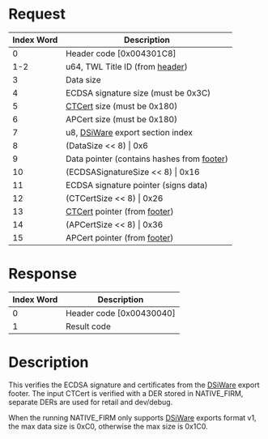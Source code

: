 # Request

| Index Word | Description                                                                     |
|------------|---------------------------------------------------------------------------------|
| 0          | Header code \[0x004301C8\]                                                      |
| 1-2        | u64, TWL Title ID (from [header](DSiWare_Exports "wikilink"))                   |
| 3          | Data size                                                                       |
| 4          | ECDSA signature size (must be 0x3C)                                             |
| 5          | [CTCert](CTCert "wikilink") size (must be 0x180)                                |
| 6          | APCert size (must be 0x180)                                                     |
| 7          | u8, [DSiWare](DSiWare_Exports "wikilink") export section index                  |
| 8          | (DataSize \<\< 8) \| 0x6                                                        |
| 9          | Data pointer (contains hashes from [footer](DSiWare_Exports "wikilink"))        |
| 10         | (ECDSASignatureSize \<\< 8) \| 0x16                                             |
| 11         | ECDSA signature pointer (signs data)                                            |
| 12         | (CTCertSize \<\< 8) \| 0x26                                                     |
| 13         | [CTCert](CTCert "wikilink") pointer (from [footer](DSiWare_Exports "wikilink")) |
| 14         | (APCertSize \<\< 8) \| 0x36                                                     |
| 15         | APCert pointer (from [footer](DSiWare_Exports "wikilink"))                      |

# Response

| Index Word | Description                |
|------------|----------------------------|
| 0          | Header code \[0x00430040\] |
| 1          | Result code                |

# Description

This verifies the ECDSA signature and certificates from the
[DSiWare](DSiWare_Exports "wikilink") export footer. The input CTCert is
verified with a DER stored in NATIVE_FIRM, separate DERs are used for
retail and dev/debug.

When the running NATIVE_FIRM only supports
[DSiWare](DSiWare_Exports "wikilink") exports format v1, the max data
size is 0xC0, otherwise the max size is 0x1C0.